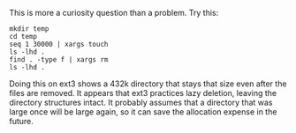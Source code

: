 <!--# set var="title" value="Why is my directory empty and large?" -->
<!--# set var="date" value="March 2, 2006" -->

<!--# include file="include/top.html" -->

This is more a curiosity question than a problem. Try this:

	mkdir temp
	cd temp
	seq 1 30000 | xargs touch
	ls -lhd .
	find . -type f | xargs rm
	ls -lhd .

Doing this on ext3 shows a 432k directory that stays that size even after the files are removed. It appears that ext3 practices lazy deletion, leaving the directory structures intact. It probably assumes that a directory that was large once will be large again, so it can save the allocation expense in the future.

<!--# include file="include/bottom.html" -->
